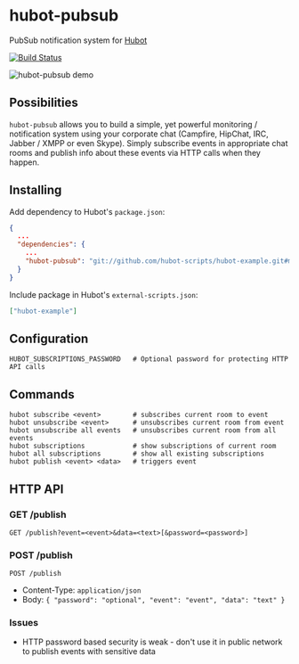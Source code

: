 hubot-pubsub
============

PubSub notification system for [Hubot](https://github.com/github/hubot)

[![Build Status](https://travis-ci.org/spajus/hubot-pubsub.png?branch=master)](https://travis-ci.org/spajus/hubot-pubsub)

![hubot-pubsub demo](https://dl.dropboxusercontent.com/u/176100/opensource/hubot-pubsub.gif)

## Possibilities

`hubot-pubsub` allows you to build a simple, yet powerful monitoring / notification system using your corporate chat
(Campfire, HipChat, IRC, Jabber / XMPP or even Skype). Simply subscribe events in appropriate chat rooms and publish
info about these events via HTTP calls when they happen.

## Installing

Add dependency to Hubot's `package.json`:
```json
{
  ...
  "dependencies": {
    ...
    "hubot-pubsub": "git://github.com/hubot-scripts/hubot-example.git#master"
  }
}
```

Include package in Hubot's `external-scripts.json`:
```json
["hubot-example"]
```

## Configuration

    HUBOT_SUBSCRIPTIONS_PASSWORD   # Optional password for protecting HTTP API calls

## Commands

    hubot subscribe <event>        # subscribes current room to event
    hubot unsubscribe <event>      # unsubscribes current room from event
    hubot unsubscribe all events   # unsubscribes current room from all events
    hubot subscriptions            # show subscriptions of current room
    hubot all subscriptions        # show all existing subscriptions
    hubot publish <event> <data>   # triggers event

## HTTP API

### GET /publish

    GET /publish?event=<event>&data=<text>[&password=<password>]


### POST /publish

    POST /publish

  - Content-Type: `application/json`
  - Body: `{ "password": "optional", "event": "event", "data": "text" }`


### Issues

- HTTP password based security is weak - don't use it in public network to publish events with sensitive data
